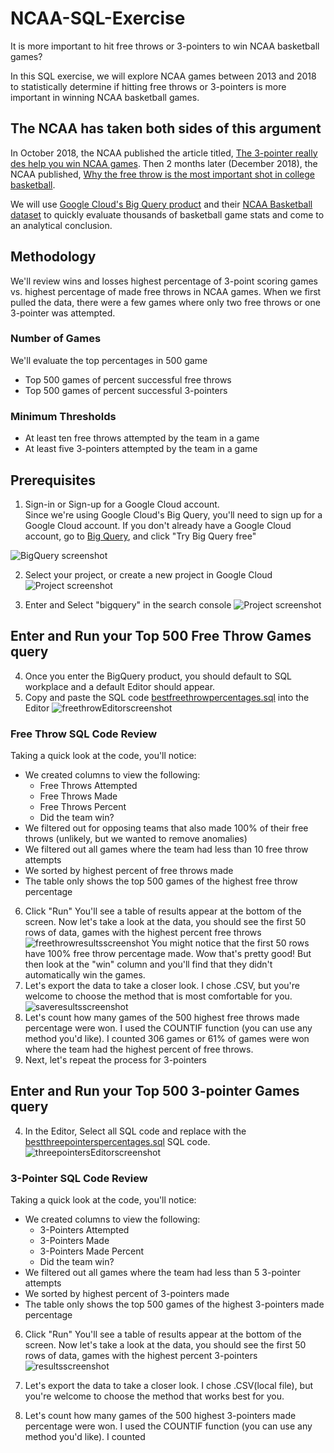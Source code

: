 # NCAA-SQL-Exercise
It is more important to hit free throws or 3-pointers to win NCAA basketball games?  

In this SQL exercise, we will explore NCAA games between 2013 and 2018 to statistically determine if hitting free throws or 3-pointers is more important in winning NCAA basketball games.  

## The NCAA has taken both sides of this argument
In October 2018, the NCAA published the article titled, [The 3-pointer really des help you win NCAA games](https://www.ncaa.com/news/basketball-men/article/2018-10-30/36-million-shots-dont-lie-3-pointer-really-does-help-you-win). Then 2 months later (December 2018), the NCAA published, [Why the free throw is the most important shot in college basketball](https://www.ncaa.com/news/basketball-men/article/2018-12-12/why-free-throw-most-important-shot-college-basketball). 

We will use [Google Cloud's Big Query product](https://cloud.google.com/bigquery) and their [NCAA Basketball dataset](https://console.cloud.google.com/bigquery?p=bigquery-public-data&d=ncaa_basketball&page=dataset) to quickly evaluate thousands of basketball game stats and come to an analytical conclusion.  

## Methodology
We'll review wins and losses highest percentage of 3-point scoring games vs. highest percentage of made free throws in NCAA games. When we first pulled the data, there were a few games where only two free throws or one 3-pointer was attempted.  

### Number of Games
We'll evaluate the top percentages in 500 game
* Top 500 games of percent successful free throws
* Top 500 games of percent successful 3-pointers

### Minimum Thresholds
* At least ten free throws attempted by the team in a game
* At least five 3-pointers attempted by the team in a game

## Prerequisites
1. Sign-in or Sign-up for a Google Cloud account.  
Since we're using Google Cloud's Big Query, you'll need to sign up for a Google Cloud account. If you don't already have a Google Cloud account, go to [Big Query](https://cloud.google.com/bigquery), and click "Try Big Query free"

![BigQuery screenshot]()

2. Select your project, or create a new project in Google Cloud
![Project screenshot]()

3. Enter and Select "bigquery" in the search console 
![Project screenshot]()

## Enter and Run your Top 500 Free Throw Games query
4. Once you enter the BigQuery product, you should default to SQL workplace and a default Editor should appear.
5. Copy and paste the SQL code [bestfreethrowpercentages.sql](https://github.com/carolinedunn/NCAA-SQL-Exercise/blob/main/bestfreethrowpercentages.sql) into the Editor
![freethrowEditorscreenshot]()
### Free Throw SQL Code Review
Taking a quick look at the code, you'll notice:
* We created columns to view the following:
   * Free Throws Attempted
   * Free Throws Made
   * Free Throws Percent
   * Did the team win?
* We filtered out for opposing teams that also made 100% of their free throws (unlikely, but we wanted to remove anomalies) 
* We filtered out all games where the team had less than 10 free throw attempts
* We sorted by highest percent of free throws made
* The table only shows the top 500 games of the highest free throw percentage

6. Click "Run" 
You'll see a table of results appear at the bottom of the screen. Now let's take a look at the data, you should see the first 50 rows of data, games with the highest percent free throws
![freethrowresultsscreenshot]()
You might notice that the first 50 rows have 100% free throw percentage made. Wow that's pretty good! But then look at the "win" column and you'll find that they didn't automatically win the games.
7. Let's export the data to take a closer look. I chose .CSV, but you're welcome to choose the method that is most comfortable for you.
![saveresultsscreenshot]()
8. Let's count how many games of the 500 highest free throws made percentage were won. I used the COUNTIF function (you can use any method you'd like). I counted 306 games or 61% of games were won where the team had the highest percent of free throws.
9. Next, let's repeat the process for 3-pointers

## Enter and Run your Top 500 3-pointer Games query
4. In the Editor, Select all SQL code and replace with the [bestthreepointerspercentages.sql]() SQL code.
![threepointersEditorscreenshot]()
### 3-Pointer SQL Code Review
Taking a quick look at the code, you'll notice:
* We created columns to view the following:
   * 3-Pointers Attempted
   * 3-Pointers Made
   * 3-Pointers Made Percent
   * Did the team win?
* We filtered out all games where the team had less than 5 3-pointer attempts
* We sorted by highest percent of 3-pointers made
* The table only shows the top 500 games of the highest 3-pointers made percentage

6. Click "Run" 
You'll see a table of results appear at the bottom of the screen. Now let's take a look at the data, you should see the first 50 rows of data, games with the highest percent 3-pointers
![resultsscreenshot]()

7. Let's export the data to take a closer look. I chose .CSV(local file), but you're welcome to choose the method that works best for you.
8. Let's count how many games of the 500 highest 3-pointers made percentage were won. I used the COUNTIF function (you can use any method you'd like). I counted 
